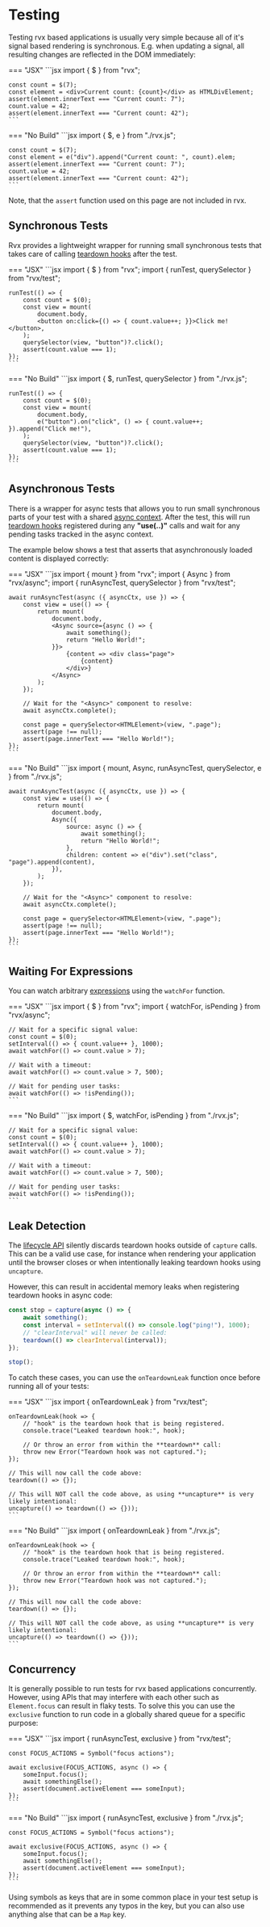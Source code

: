 # Testing
Testing rvx based applications is usually very simple because all of it's signal based rendering is synchronous. E.g. when updating a signal, all resulting changes are reflected in the DOM immediately:

=== "JSX"
	```jsx
	import { $ } from "rvx";

	const count = $(7);
	const element = <div>Current count: {count}</div> as HTMLDivElement;
	assert(element.innerText === "Current count: 7");
	count.value = 42;
	assert(element.innerText === "Current count: 42");
	```

=== "No Build"
	```jsx
	import { $, e } from "./rvx.js";

	const count = $(7);
	const element = e("div").append("Current count: ", count).elem;
	assert(element.innerText === "Current count: 7");
	count.value = 42;
	assert(element.innerText === "Current count: 42");
	```

Note, that the `assert` function used on this page are not included in rvx.

## Synchronous Tests
Rvx provides a lightweight wrapper for running small synchronous tests that takes care of calling [teardown hooks](./lifecycle.md) after the test.

=== "JSX"
	```jsx
	import { $ } from "rvx";
	import { runTest, querySelector } from "rvx/test";

	runTest(() => {
		const count = $(0);
		const view = mount(
			document.body,
			<button on:click={() => { count.value++; }}>Click me!</button>,
		);
		querySelector(view, "button")?.click();
		assert(count.value === 1);
	});
	```

=== "No Build"
	```jsx
	import { $, runTest, querySelector } from "./rvx.js";

	runTest(() => {
		const count = $(0);
		const view = mount(
			document.body,
			e("button").on("click", () => { count.value++; }).append("Click me!"),
		);
		querySelector(view, "button")?.click();
		assert(count.value === 1);
	});
	```

## Asynchronous Tests
There is a wrapper for async tests that allows you to run small synchronous parts of your test with a shared [async context](./async-utilities/async.md#tracking-completion). After the test, this will run [teardown hooks](./lifecycle.md) registered during any **"use(..)"** calls and wait for any pending tasks tracked in the async context.

The example below shows a test that asserts that asynchronously loaded content is displayed correctly:

=== "JSX"
	```jsx
	import { mount } from "rvx";
	import { Async } from "rvx/async";
	import { runAsyncTest, querySelector } from "rvx/test";

	await runAsyncTest(async ({ asyncCtx, use }) => {
		const view = use(() => {
			return mount(
				document.body,
				<Async source={async () => {
					await something();
					return "Hello World!";
				}}>
					{content => <div class="page">
						{content}
					</div>}
				</Async>
			);
		});

		// Wait for the "<Async>" component to resolve:
		await asyncCtx.complete();

		const page = querySelector<HTMLElement>(view, ".page");
		assert(page !== null);
		assert(page.innerText === "Hello World!");
	});
	```

=== "No Build"
	```jsx
	import { mount, Async, runAsyncTest, querySelector, e } from "./rvx.js";

	await runAsyncTest(async ({ asyncCtx, use }) => {
		const view = use(() => {
			return mount(
				document.body,
				Async({
					source: async () => {
						await something();
						return "Hello World!";
					},
					children: content => e("div").set("class", "page").append(content),
				}),
			);
		});

		// Wait for the "<Async>" component to resolve:
		await asyncCtx.complete();

		const page = querySelector<HTMLElement>(view, ".page");
		assert(page !== null);
		assert(page.innerText === "Hello World!");
	});
	```

## Waiting For Expressions
You can watch arbitrary [expressions](./signals.md#expressions) using the `watchFor` function.

=== "JSX"
	```jsx
	import { $ } from "rvx";
	import { watchFor, isPending } from "rvx/async";

	// Wait for a specific signal value:
	const count = $(0);
	setInterval(() => { count.value++ }, 1000);
	await watchFor(() => count.value > 7);

	// Wait with a timeout:
	await watchFor(() => count.value > 7, 500);

	// Wait for pending user tasks:
	await watchFor(() => !isPending());
	```

=== "No Build"
	```jsx
	import { $, watchFor, isPending } from "./rvx.js";

	// Wait for a specific signal value:
	const count = $(0);
	setInterval(() => { count.value++ }, 1000);
	await watchFor(() => count.value > 7);

	// Wait with a timeout:
	await watchFor(() => count.value > 7, 500);

	// Wait for pending user tasks:
	await watchFor(() => !isPending());
	```

## Leak Detection
The [lifecycle API](./lifecycle.md) silently discards teardown hooks outside of `capture` calls. This can be a valid use case, for instance when rendering your application until the browser closes or when intentionally leaking teardown hooks using `uncapture`.

However, this can result in accidental memory leaks when registering teardown hooks in async code:
```jsx
const stop = capture(async () => {
	await something();
	const interval = setInterval(() => console.log("ping!"), 1000);
	// "clearInterval" will never be called:
	teardown(() => clearInterval(interval));
});

stop();
```

To catch these cases, you can use the `onTeardownLeak` function once before running all of your tests:

=== "JSX"
	```jsx
	import { onTeardownLeak } from "rvx/test";

	onTeardownLeak(hook => {
		// "hook" is the teardown hook that is being registered.
		console.trace("Leaked teardown hook:", hook);

		// Or throw an error from within the **teardown** call:
		throw new Error("Teardown hook was not captured.");
	});

	// This will now call the code above:
	teardown(() => {});

	// This will NOT call the code above, as using **uncapture** is very likely intentional:
	uncapture(() => teardown(() => {}));
	```

=== "No Build"
	```jsx
	import { onTeardownLeak } from "./rvx.js";

	onTeardownLeak(hook => {
		// "hook" is the teardown hook that is being registered.
		console.trace("Leaked teardown hook:", hook);

		// Or throw an error from within the **teardown** call:
		throw new Error("Teardown hook was not captured.");
	});

	// This will now call the code above:
	teardown(() => {});

	// This will NOT call the code above, as using **uncapture** is very likely intentional:
	uncapture(() => teardown(() => {}));
	```

## Concurrency
It is generally possible to run tests for rvx based applications concurrently. However, using APIs that may interfere with each other such as `Element.focus` can result in flaky tests. To solve this you can use the `exclusive` function to run code in a globally shared queue for a specific purpose:

=== "JSX"
	```jsx
	import { runAsyncTest, exclusive } from "rvx/test";

	const FOCUS_ACTIONS = Symbol("focus actions");

	await exclusive(FOCUS_ACTIONS, async () => {
		someInput.focus();
		await somethingElse();
		assert(document.activeElement === someInput);
	});
	```

=== "No Build"
	```jsx
	import { runAsyncTest, exclusive } from "./rvx.js";

	const FOCUS_ACTIONS = Symbol("focus actions");

	await exclusive(FOCUS_ACTIONS, async () => {
		someInput.focus();
		await somethingElse();
		assert(document.activeElement === someInput);
	});
	```

Using symbols as keys that are in some common place in your test setup is recommended as it prevents any typos in the key, but you can also use anything alse that can be a `Map` key.

